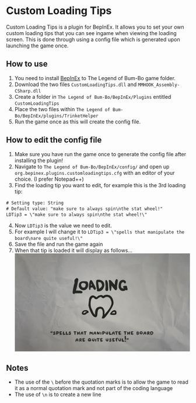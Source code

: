 # Custom Loading Tips

Custom Loading Tips is a plugin for BepInEx. It allows you to set your own custom loading tips that you can see ingame when viewing the loading screen. This is done through using a config file which is generated upon launching the game once.

## How to use

1. You need to install [BepInEx](https://github.com/BepInEx/BepInEx#readme) to The Legend of Bum-Bo game folder.
2. Download the two files `CustomLoadingTips.dll` and `MMHOOK_Assembly-CSharp.dll`
3. Create a folder in `The Legend of Bum-Bo/BepInEx/Plugins` entitled `CustomLoadingTips`
4. Place the two files within `The Legend of Bum-Bo/BepInEx/plugins/TrinketHelper`
5. Run the game once as this will create the config file.

## How to edit the config file

1. Make sure you have run the game once to generate the config file after installing the plugin!
2. Navigate to `The Legend of Bum-Bo/BepInEx/config/` and open up `org.bepinex.plugins.customloadingtips.cfg` with an editor of your choice. (I prefer Notepad++)
3. Find the loading tip you want to edit, for example this is the 3rd loading tip:
```## Loading tip 3 of 12
# Setting type: String
# Default value: "make sure to always spin\nthe stat wheel!"
LDTip3 = \"make sure to always spin\nthe stat wheel!\"
```
4. Now `LDTip3` is the value we need to edit.
5. For example I will change it to `LDTip3 = \"spells that manipulate the board\nare quite useful!\"`
6. Save the file and run the game again
7. When that tip is loaded it will display as follows...
![Loading Tip #3 Example](https://github.com/MattDeDuck/TheLegendOfBumbo/blob/master/CustomLoadingTips/loadtip1.png)

## Notes

- The use of the `\` before the quotation marks is to allow the game to read it as a normal quotation mark and not part of the coding language
- The use of `\n` is to create a new line
